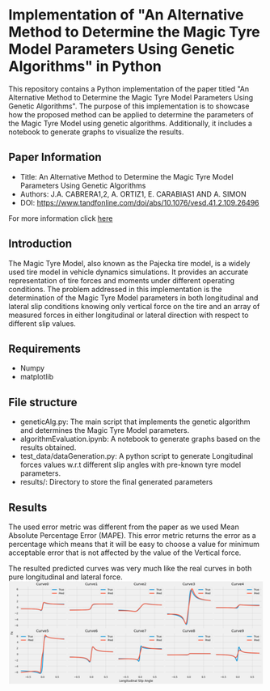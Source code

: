 # Implementation of "An Alternative Method to Determine the Magic Tyre Model Parameters Using Genetic Algorithms" in Python
This repository contains a Python implementation of the paper titled "An Alternative Method to Determine the Magic Tyre Model Parameters Using Genetic Algorithms". The purpose of this implementation is to showcase how the proposed method can be applied to determine the parameters of the Magic Tyre Model using genetic algorithms. Additionally, it includes a notebook to generate graphs to visualize the results.

## Paper Information
* Title: An Alternative Method to Determine the Magic Tyre Model Parameters Using Genetic Algorithms
* Authors: J.A. CABRERA1,2, A. ORTIZ1, E. CARABIAS1 AND A. SIMON
* DOI: <https://www.tandfonline.com/doi/abs/10.1076/vesd.41.2.109.26496>

For more information click [here](https://www.researchgate.net/publication/232924414_An_Alternative_Method_to_Determine_the_Magic_Tyre_Model_Parameters_Using_Genetic_Algorithms)

## Introduction
The Magic Tyre Model, also known as the Pajecka tire model, is a widely used tire model in vehicle dynamics simulations. It provides an accurate representation of tire forces and moments under different operating conditions.
The problem addressed in this implementation is the determination of the Magic Tyre Model parameters in both longitudinal and lateral slip conditions knowing only vertical force on the tire and an array of measured forces in either longitudinal or lateral direction with respect to different slip values.


## Requirements
* Numpy
* matplotlib

## File structure
* geneticAlg.py: The main script that implements the genetic algorithm and determines the Magic Tyre Model parameters.
* algorithmEvaluation.ipynb: A notebook to generate graphs based on the results obtained.
* test_data/dataGeneration.py: A python script to generate Longitudinal forces values w.r.t different slip angles with pre-known tyre model parameters.
* results/: Directory to store the final generated parameters

## Results
The used error metric was different from the paper as we used Mean 
Absolute Percentage Error (MAPE). This error metric returns the error as a percentage which means that it will be easy to choose a value for minimum acceptable error that is not affected by the value of the Vertical force.

The resulted predicted curves was very much like the real curves in both pure longitudinal and lateral force.
<img src="images/Fx.png" style="float: left; text-align: center;">
